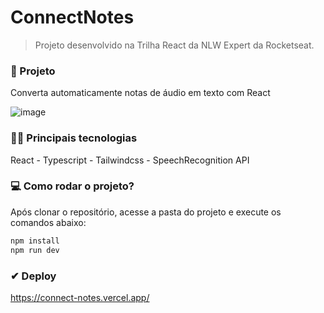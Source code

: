 # ConnectNotes
> Projeto desenvolvido na Trilha React da NLW Expert da Rocketseat.


### 🚀 Projeto
Converta automaticamente notas de áudio em texto com React

![image](https://github.com/ArthurWillameBr/ConnectNotes/assets/163607700/038d0ee6-c278-4150-9dcd-2f5c058d8d79)


### 👨‍💻 Principais tecnologias
React - Typescript - Tailwindcss - SpeechRecognition API

### 💻 Como rodar o projeto?

Após clonar o repositório, acesse a pasta do projeto e execute os comandos abaixo:

```bash
npm install
npm run dev
```

### ✔ Deploy
https://connect-notes.vercel.app/

